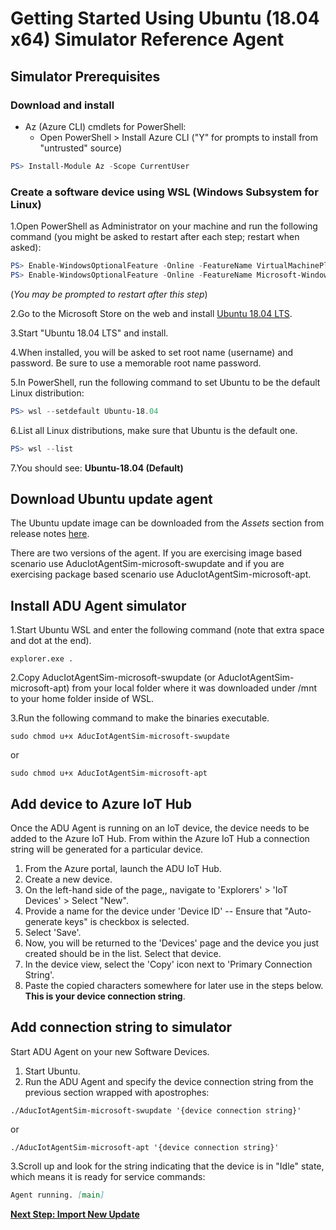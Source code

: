 # Getting Started Using Ubuntu (18.04 x64) Simulator Reference Agent

## Simulator Prerequisites

### Download and install

* Az (Azure CLI) cmdlets for PowerShell:
  * Open PowerShell > Install Azure CLI ("Y" for prompts to install from "untrusted" source)

```powershell
PS> Install-Module Az -Scope CurrentUser
```

### Create a software device using WSL (Windows Subsystem for Linux)

1.Open PowerShell as Administrator on your machine and run the following command (you might be asked to restart after each step; restart when asked):

```powershell
PS> Enable-WindowsOptionalFeature -Online -FeatureName VirtualMachinePlatform
PS> Enable-WindowsOptionalFeature -Online -FeatureName Microsoft-Windows-Subsystem-Linux
```

(*You may be prompted to restart after this step*)

2.Go to the Microsoft Store on the web and install [Ubuntu 18.04 LTS](https://www.microsoft.com/p/ubuntu-1804-lts/9n9tngvndl3q?activetab=pivot:overviewtab`).

3.Start "Ubuntu 18.04 LTS" and install.

4.When installed, you will be asked to set root name (username) and password. Be sure to use a memorable root name password.

5.In PowerShell, run the following command to set Ubuntu to be the default Linux distribution:

```powershell
PS> wsl --setdefault Ubuntu-18.04
```

6.List all Linux distributions, make sure that Ubuntu is the default one.

```powershell
PS> wsl --list
```

7.You should see: **Ubuntu-18.04 (Default)**

## Download Ubuntu update agent

The Ubuntu update image can be downloaded from the *Assets* section from release notes [here](https://github.com/Azure/adu-private-preview/releases).

There are two versions of the agent. If you are exercising image based scenario use AducIotAgentSim-microsoft-swupdate and if you are exercising package based scenario use AducIotAgentSim-microsoft-apt.

## Install ADU Agent simulator

1.Start Ubuntu WSL and enter the following command (note that extra space and dot at the end).

  ```shell
  explorer.exe .
  ```

2.Copy AducIotAgentSim-microsoft-swupdate (or AducIotAgentSim-microsoft-apt) from your local folder where it was downloaded under /mnt to your home folder inside of WSL.

3.Run the following command to make the binaries executable.

  ```shell
  sudo chmod u+x AducIotAgentSim-microsoft-swupdate
  ```

  or

  ```shell
  sudo chmod u+x AducIotAgentSim-microsoft-apt
  ```

## Add device to Azure IoT Hub

Once the ADU Agent is running on an IoT device, the device needs to be added to the Azure IoT Hub.  From within the Azure IoT Hub a connection string will be generated for a particular device.

1. From the Azure portal, launch the ADU IoT Hub.
2. Create a new device.
3. On the left-hand side of the page,, navigate to 'Explorers' > 'IoT Devices' > Select "New".
4. Provide a name for the device under 'Device ID' -- Ensure that "Auto-generate keys" is checkbox is selected.
5. Select 'Save'.
6. Now, you will be returned to the 'Devices' page and the device you just created should be in the list. Select that device.
7. In the device view, select the 'Copy' icon next to 'Primary Connection String'.
8. Paste the copied characters somewhere for later use in the steps below. **This is your device connection string**.

## Add connection string to simulator

Start ADU Agent on your new Software Devices.

1. Start Ubuntu.
2. Run the ADU Agent and specify the device connection string from the previous section wrapped with apostrophes:

```shell
./AducIotAgentSim-microsoft-swupdate '{device connection string}'
```

or

```shell
./AducIotAgentSim-microsoft-apt '{device connection string}'
```

3.Scroll up and look for the string indicating that the device is in "Idle" state, which means it is ready for service commands:

```markdown
Agent running. [main]
```

**[Next Step: Import New Update](./how-to-import-quickstart.md)**
